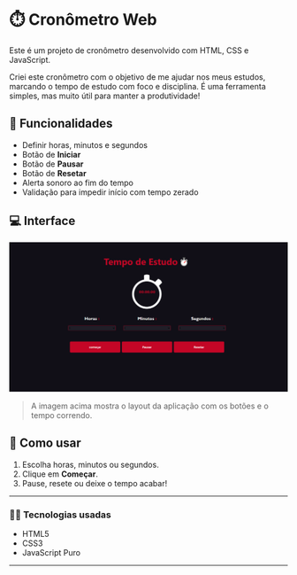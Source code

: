 # ⏱️ Cronômetro Web

Este é um projeto de cronômetro desenvolvido com HTML, CSS e JavaScript.

Criei este cronômetro com o objetivo de me ajudar nos meus estudos, marcando o tempo de estudo com foco e disciplina. É uma ferramenta simples, mas muito útil para manter a produtividade!

## 🔧 Funcionalidades
- Definir horas, minutos e segundos
- Botão de **Iniciar**
- Botão de **Pausar**
- Botão de **Resetar**
- Alerta sonoro ao fim do tempo
- Validação para impedir início com tempo zerado

## 💻 Interface

![Imagem do Cronômetro](./image.png.png)

> A imagem acima mostra o layout da aplicação com os botões e o tempo correndo.

## 🚀 Como usar
1. Escolha horas, minutos ou segundos.
2. Clique em **Começar**.
3. Pause, resete ou deixe o tempo acabar!

---

### 👨‍💻 Tecnologias usadas
- HTML5
- CSS3
- JavaScript Puro

---
